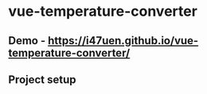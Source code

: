 # vue-temperature-converter
## Demo - https://i47uen.github.io/vue-temperature-converter/
## Project setup

